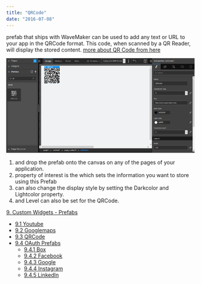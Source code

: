 ```yaml
---
title: "QRCode"
date: "2016-07-08"
---
```


prefab that ships with WaveMaker can be used to add any text or URL to your app in the QRCode format. This code, when scanned by a QR Reader, will display the stored content. [more about QR Code from here](http://www.qrcode.com/en/)

[![](../assets/QRCode_Prefab.png)](../assets/QRCode_Prefab.png)

1. and drop the prefab onto the canvas on any of the pages of your application.
2. property of interest is the which sets the information you want to store using this Prefab
3. can also change the display style by setting the Darkcolor and Lightcolor property.
4. and Level can also be set for the QRCode.

[9\. Custom Widgets - Prefabs](/learn/app-development/widgets/widget-library/#prefabs)

- [9.1 Youtube](/learn/app-development/widgets/prefab/youtube/)
- [9.2 Googlemaps](/learn/app-development/widgets/prefab/googlemaps/)
- [9.3 QRCode](/learn/app-development/widgets/prefab/qrcode/)
- [9.4 OAuth Prefabs](/learn/app-development/widgets/prefab/oauth-prefabs/)
    - [9.4.1 Box](/learn/app-development/widgets/prefab/oauth-prefabs/box/)
    - [9.4.2 Facebook](/learn/app-development/widgets/prefab/oauth-prefabs/facebook/)
    - [9.4.3 Google](/learn/app-development/widgets/prefab/oauth-prefabs/google/)
    - [9.4.4 Instagram](learn/app-development/widgets/prefab/oauth-prefabs/instagram/)
    - [9.4.5 LinkedIn](/learn/app-development/widgets/prefab/oauth-prefabs/linkedin/)

